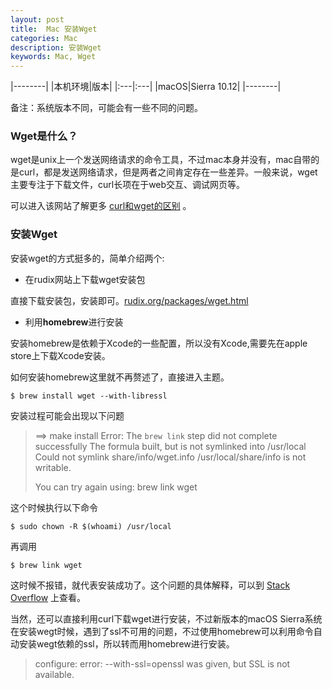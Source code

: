 ```yaml
---
layout: post
title:  Mac 安装Wget
categories: Mac
description: 安装Wget
keywords: Mac, Wget
---
```


|--------|
|本机环境|版本|
|:---|:---|
|macOS|Sierra 10.12|
|--------|

备注：系统版本不同，可能会有一些不同的问题。

### Wget是什么？
wget是unix上一个发送网络请求的命令工具，不过mac本身并没有，mac自带的是curl，都是发送网络请求，但是两者之间肯定存在一些差异。一般来说，wget主要专注于下载文件，curl长项在于web交互、调试网页等。

可以进入该网站了解更多 [curl和wget的区别](https://daniel.haxx.se/docs/curl-vs-wget.html) 。

### 安装Wget
安装wget的方式挺多的，简单介绍两个:

* 在rudix网站上下载wget安装包 

直接下载安装包，安装即可。[rudix.org/packages/wget.html](http://rudix.org/packages/wget.html)

* 利用**homebrew**进行安装

安装homebrew是依赖于Xcode的一些配置，所以没有Xcode,需要先在apple store上下载Xcode安装。

如何安装homebrew这里就不再赘述了，直接进入主题。

```
$ brew install wget --with-libressl
```
安装过程可能会出现以下问题

>==> make install
>Error: The `brew link` step did not complete successfully
>The formula built, but is not symlinked into /usr/local
>Could not symlink share/info/wget.info
>/usr/local/share/info is not writable.
>
>You can try again using:
>  brew link wget
  
这个时候执行以下命令

```
$ sudo chown -R $(whoami) /usr/local
```
再调用

```
$ brew link wget
```

这时候不报错，就代表安装成功了。这个问题的具体解释，可以到 [Stack Overflow](http://stackoverflow.com/questions/26647412/homebrew-could-not-symlink-usr-local-bin-is-not-writable) 上查看。

当然，还可以直接利用curl下载wget进行安装，不过新版本的macOS Sierra系统在安装wegt时候，遇到了ssl不可用的问题，不过使用homebrew可以利用命令自动安装wegt依赖的ssl，所以转而用homebrew进行安装。
>configure: error: --with-ssl=openssl was given, but SSL is not available.